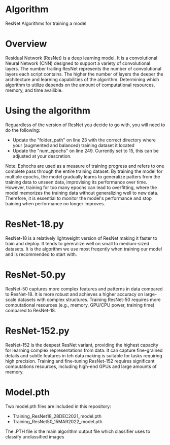 # Algorithm
ResNet Algorithms for training a model

# Overview
Residual Network (ResNet) is a deep learning model. It is a convolutional Neural Network (CNN) designed to support a variety of convolutional layers. The number trailing ResNet represents the number of convolutional layers each script contains. The higher the number of layers the deeper the architecture and learning capabilities of the algorithm. Determining which algorithm to utilize depends on the amount of computational resources, memory, and time availible. 

# Using the algorithm
Reguardless of the version of ResNet you decide to go with, you will need to do the following: 
- Update the "folder_path" on line 23 with the correct directory where your (augmented and balanced) training dataset it located
- Update the "num_epochs" on line 249. Currently set to 15, this can be adjusted at your descretion.

Note: Ephochs are used as a measure of training progress and refers to one complete pass through the entire training dataset. By training the model for multiple epochs, the model gradually learns to generalize patters from the training data to unseen data, improvising its performance over time. However, training for too many epochs can lead to overfitting, where the model memorizes the training data without generalizing well to new data. Therefore, it is essential to monitor the model's performance and stop training when performance no longer improves. 

# ResNet-18.py
ResNet-18 is a relatively lightweight version of ResNet making it faster to train and deploy. It tends to gereralize well on small to medium-sized datasets. It is the algorithm we use most freqently when training our model and is recommended to start with. 

# ResNet-50.py
ResNet-50 captures more complex features and patterns in data compared to ResNet-18. It is more robust and achieves a higher accuracy on large-scale datasets with complex structures. Training ResNet-50 requires more computational resources (e.g., memory, GPU/CPU power, training time) compared to ResNet-18. 

# ResNet-152.py
ResNet-152 is the deepest ResNet variant, providing the highest capacity for learning complex representations from data. It can capture fine-grained details and subtle features in teh data making is suitable for tasks requiring high precision. Training and fine-tuning ResNet-152 requires significant computations resources, including high-end GPUs and large amounts of memory. 

# Model.pth
Two model.pth files are included in this repository: 
- Training_ResNet18_28DEC2021_model.pth
- Training_ResNet50_15MAR2022_model.pth

The .PTH file is the main algorithm output file which classifier uses to classify unclassified images

